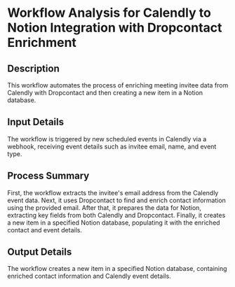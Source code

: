 # Workflow Analysis for Calendly to Notion Integration with Dropcontact Enrichment

## Description
This workflow automates the process of enriching meeting invitee data from Calendly with Dropcontact and then creating a new item in a Notion database.

## Input Details
The workflow is triggered by new scheduled events in Calendly via a webhook, receiving event details such as invitee email, name, and event type.

## Process Summary
First, the workflow extracts the invitee's email address from the Calendly event data. Next, it uses Dropcontact to find and enrich contact information using the provided email. After that, it prepares the data for Notion, extracting key fields from both Calendly and Dropcontact. Finally, it creates a new item in a specified Notion database, populating it with the enriched contact and event details.

## Output Details
The workflow creates a new item in a specified Notion database, containing enriched contact information and Calendly event details.
